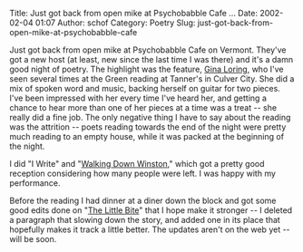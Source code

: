 Title: Just got back from open mike at Psychobabble Cafe ...
Date: 2002-02-04 01:07
Author: schof
Category: Poetry
Slug: just-got-back-from-open-mike-at-psychobabble-cafe

Just got back from open mike at Psychobabble Cafe on Vermont. They've
got a new host (at least, new since the last time I was there) and it's
a damn good night of poetry. The highlight was the feature, [Gina
Loring](http://ginaloring.com/ginaloring/), who I've seen several times
at the Green reading at Tanner's in Culver City. She did a mix of spoken
word and music, backing herself on guitar for two pieces. I've been
impressed with her every time I've heard her, and getting a chance to
hear more than one of her pieces at a time was a treat -- she really did
a fine job. The only negative thing I have to say about the reading was
the attrition -- poets reading towards the end of the night were pretty
much reading to an empty house, while it was packed at the beginning of
the night.

I did "I Write" and "[Walking Down
Winston](http://schof.org/2001/12/20/walking-down-winston/ "Walking Down Winston"),"
which got a pretty good reception considering how many people were left.
I was happy with my performance.

Before the reading I had dinner at a diner down the block and got some
good edits done on "[The Little
Bite](http://schof.org/2002/01/15/the-little-bite/ "The Little Bite")"
that I hope make it stronger -- I deleted a paragraph that slowing down
the story, and added one in its place that hopefully makes it track a
little better. The updates aren't on the web yet -- will be soon.

